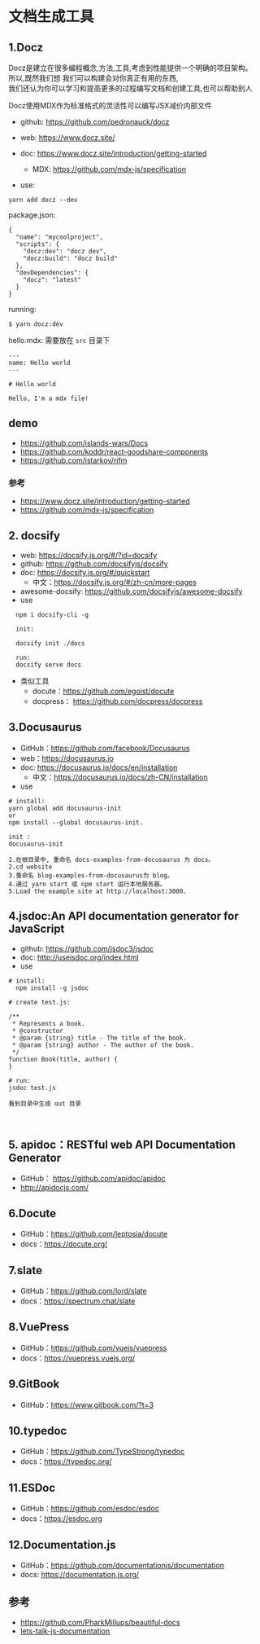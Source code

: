 # 文档生成工具


## 1.Docz 

Docz是建立在很多编程概念,方法,工具,考虑到性能提供一个明确的项目架构。  
所以,既然我们想 我们可以构建会对你真正有用的东西,  
我们还认为你可以学习和提高更多的过程编写文档和创建工具,也可以帮助别人  

Docz使用MDX作为标准格式的灵活性可以编写JSX减价内部文件

- github: https://github.com/pedronauck/docz
- web: https://www.docz.site/
- doc: https://www.docz.site/introduction/getting-started
  - MDX: https://github.com/mdx-js/specification

- use:

`yarn add docz --dev`

package.json:
```
{
  "name": "mycoolproject",
  "scripts": {
    "docz:dev": "docz dev",
    "docz:build": "docz build"
  },
  "devDependencies": {
    "docz": "latest"
  }
}
```

running:

`$ yarn docz:dev`

hello.mdx: 需要放在 `src` 目录下
```
---
name: Hello world
---

# Hello world

Hello, I'm a mdx file!
```

## demo
- https://github.com/islands-wars/Docs
- https://github.com/koddr/react-goodshare-components
- https://github.com/istarkov/rifm

### 参考
- https://www.docz.site/introduction/getting-started
- https://github.com/mdx-js/specification


##  2. docsify
- web: https://docsify.js.org/#/?id=docsify
- github: https://github.com/docsifyjs/docsify
- doc: https://docsify.js.org/#/quickstart
  - 中文：https://docsify.js.org/#/zh-cn/more-pages
- awesome-docsify: https://github.com/docsifyjs/awesome-docsify
- use

```
  npm i docsify-cli -g
  
  init:
  
  docsify init ./docs
  
  run:
  docsify serve docs
```
- 类似工具
  - docute：https://github.com/egoist/docute
  - docpress： https://github.com/docpress/docpress


##  3.Docusaurus
- GitHub：https://github.com/facebook/Docusaurus
- web：https://docusaurus.io
- doc: https://docusaurus.io/docs/en/installation
  - 中文：https://docusaurus.io/docs/zh-CN/installation
- use
```
# install:
yarn global add docusaurus-init 
or
npm install --global docusaurus-init. 

init :
docusaurus-init

1.在根目录中, 重命名 docs-examples-from-docusaurus 为 docs。
2.cd website
3.重命名 blog-examples-from-docusaurus为 blog。
4.通过 yarn start 或 npm start 运行本地服务器。
5.Load the example site at http://localhost:3000. 
```

## 4.jsdoc:An API documentation generator for JavaScript
- github: https://github.com/jsdoc3/jsdoc
- doc: http://usejsdoc.org/index.html
- use
```
# install:
  npm install -g jsdoc

# create test.js:

/**
 * Represents a book.
 * @constructor
 * @param {string} title - The title of the book.
 * @param {string} author - The author of the book.
 */
function Book(title, author) {
}

# run:
jsdoc test.js

看到目录中生成 out 目录



```
## 5. apidoc：RESTful web API Documentation Generator
- GitHub： https://github.com/apidoc/apidoc
- http://apidocjs.com/


## 6.Docute
- GitHub：https://github.com/leptosia/docute
- docs：https://docute.org/


## 7.slate
- GitHub：https://github.com/lord/slate
- docs：https://spectrum.chat/slate


## 8.VuePress
- GitHub：https://github.com/vuejs/vuepress
- docs：https://vuepress.vuejs.org/


## 9.GitBook
- GitHub：https://www.gitbook.com/?t=3


## 10.typedoc
- GitHub：https://github.com/TypeStrong/typedoc
- docs：https://typedoc.org/


## 11.ESDoc
- GitHub：https://github.com/esdoc/esdoc
- docs：https://esdoc.org



## 12.Documentation.js
- GitHub：https://github.com/documentationjs/documentation
- docs: https://documentation.js.org/

## 参考
- https://github.com/PharkMillups/beautiful-docs
- [lets-talk-js-documentation](https://areknawo.com/lets-talk-js-documentation/)
